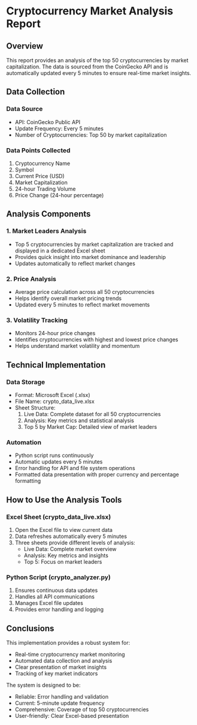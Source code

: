 # Cryptocurrency Market Analysis Report

## Overview
This report provides an analysis of the top 50 cryptocurrencies by market capitalization. The data is sourced from the CoinGecko API and is automatically updated every 5 minutes to ensure real-time market insights.

## Data Collection
### Data Source
- API: CoinGecko Public API
- Update Frequency: Every 5 minutes
- Number of Cryptocurrencies: Top 50 by market capitalization

### Data Points Collected
1. Cryptocurrency Name
2. Symbol
3. Current Price (USD)
4. Market Capitalization
5. 24-hour Trading Volume
6. Price Change (24-hour percentage)

## Analysis Components

### 1. Market Leaders Analysis
- Top 5 cryptocurrencies by market capitalization are tracked and displayed in a dedicated Excel sheet
- Provides quick insight into market dominance and leadership
- Updates automatically to reflect market changes

### 2. Price Analysis
- Average price calculation across all 50 cryptocurrencies
- Helps identify overall market pricing trends
- Updated every 5 minutes to reflect market movements

### 3. Volatility Tracking
- Monitors 24-hour price changes
- Identifies cryptocurrencies with highest and lowest price changes
- Helps understand market volatility and momentum

## Technical Implementation

### Data Storage
- Format: Microsoft Excel (.xlsx)
- File Name: crypto_data_live.xlsx
- Sheet Structure:
  1. Live Data: Complete dataset for all 50 cryptocurrencies
  2. Analysis: Key metrics and statistical analysis
  3. Top 5 by Market Cap: Detailed view of market leaders

### Automation
- Python script runs continuously
- Automatic updates every 5 minutes
- Error handling for API and file system operations
- Formatted data presentation with proper currency and percentage formatting

## How to Use the Analysis Tools

### Excel Sheet (crypto_data_live.xlsx)
1. Open the Excel file to view current data
2. Data refreshes automatically every 5 minutes
3. Three sheets provide different levels of analysis:
   - Live Data: Complete market overview
   - Analysis: Key metrics and insights
   - Top 5: Focus on market leaders

### Python Script (crypto_analyzer.py)
1. Ensures continuous data updates
2. Handles all API communications
3. Manages Excel file updates
4. Provides error handling and logging

## Conclusions
This implementation provides a robust system for:
- Real-time cryptocurrency market monitoring
- Automated data collection and analysis
- Clear presentation of market insights
- Tracking of key market indicators

The system is designed to be:
- Reliable: Error handling and validation
- Current: 5-minute update frequency
- Comprehensive: Coverage of top 50 cryptocurrencies
- User-friendly: Clear Excel-based presentation
